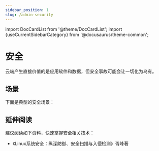 ```yaml
---
sidebar_position: 1
slug: /admin-security
---
```


import DocCardList from '@theme/DocCardList';
import {useCurrentSidebarCategory} from '@docusaurus/theme-common';

# 安全

云端产生直接价值的是应用软件和数据，但安全事故可能会让一切化为乌有。

## 场景

下面是典型的安全场景：  

<DocCardList items={useCurrentSidebarCategory().items}/>

## 延伸阅读

建议阅读如下资料，快速掌握安全相关技术：

* 《Linux系统安全：纵深防御、安全扫描与入侵检测》胥峰著




